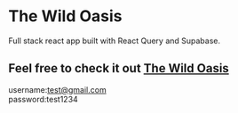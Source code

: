 # The Wild Oasis

Full stack react app built with React Query and Supabase.

## Feel free to check it out [The Wild Oasis](https://the-wild-oasis-rest.vercel.app/)

username:test@gmail.com  
password:test1234
